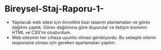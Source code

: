# Bireysel-Staj-Raporu-1-

- Yapılacak web sitesi için öncelikle bazı tasarım planlamaları ve görev dağılımı yaptık. Görev dağılımına göre duyurular ve iletişim kısmının HTML ve CSS'ini oluşturdum.
- Web sitesinin her cihaza uyumlu olması gerekiyordu. Bu sebeple sitenin responsive olması için gereken ayarlamaları yaptım.
